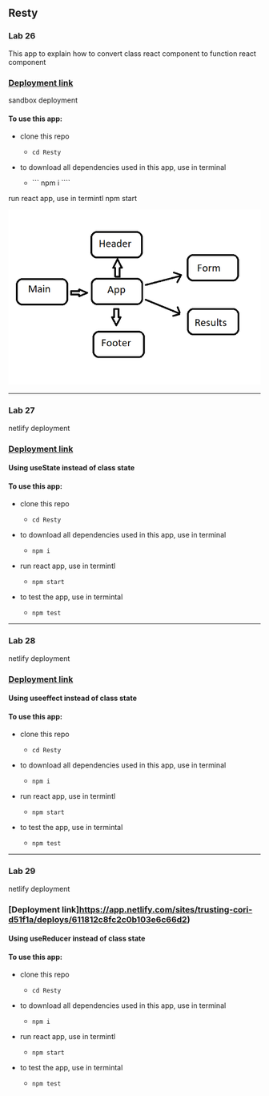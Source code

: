 ## Resty


### Lab 26
This app to explain how to convert class react component to function react component
### [Deployment link](https://611810968c682188c259f3fa--stoic-stonebraker-7d6d18.netlify.app/)

sandbox deployment

#### To use this app:

* clone this repo
    * ``` cd Resty ```

* to download all dependencies used in this app, use in terminal
    *  ``` npm i ````

run react app, use in termintl
npm start

![](https://github.com/MURADALSHORMAN/Resty/blob/main/labb.png)

-------------------------------------------------------------------------------------------------------------------------------------------------


### Lab 27
netlify deployment
### [Deployment link](https://61181183d7c0cf31c62f06c5--suspicious-roentgen-a24ccc.netlify.app/)

#### Using useState instead of class state

#### To use this app:

* clone this repo
   *  ``` cd Resty ```

* to download all dependencies used in this app, use in terminal
   * ``` npm i ```

* run react app, use in termintl
   * ``` npm start ```

* to test the app, use in termintal
   * ``` npm test ```

-------------------------------------------------------------------------------------------------------------------------------------------------

### Lab 28
netlify deployment
### [Deployment link](https://61181246fed1505b111f8f56--distracted-mestorf-4c6935.netlify.app/)

#### Using useeffect instead of class state

#### To use this app:

* clone this repo
   *  ``` cd Resty ```

* to download all dependencies used in this app, use in terminal
   * ``` npm i ```

* run react app, use in termintl
   * ``` npm start ```

* to test the app, use in termintal
   * ``` npm test ```



-------------------------------------------------------------------------------------------------------------------------------------------------


### Lab 29
netlify deployment
### [Deployment link]https://app.netlify.com/sites/trusting-cori-d51f1a/deploys/611812c8fc2c0b103e6c66d2)

#### Using useReducer instead of class state

#### To use this app:

* clone this repo
   *  ``` cd Resty ```

* to download all dependencies used in this app, use in terminal
   * ``` npm i ```

* run react app, use in termintl
   * ``` npm start ```

* to test the app, use in termintal
   * ``` npm test ```



